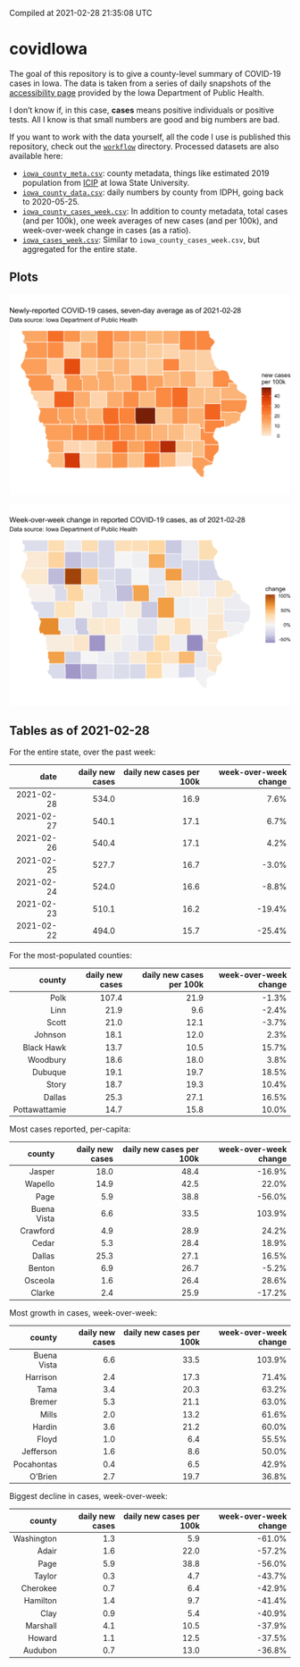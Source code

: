 Compiled at 2021-02-28 21:35:08 UTC

<!-- README.md is generated from README.Rmd. Please edit that file -->

# covidIowa

<!-- badges: start -->
<!-- badges: end -->

The goal of this repository is to give a county-level summary of
COVID-19 cases in Iowa. The data is taken from a series of daily
snapshots of the [accessibility
page](https://coronavirus.iowa.gov/pages/access) provided by the Iowa
Department of Public Health.

I don’t know if, in this case, **cases** means positive individuals or
positive tests. All I know is that small numbers are good and big
numbers are bad.

If you want to work with the data yourself, all the code I use is
published this repository, check out the [`workflow`](workflow)
directory. Processed datasets are also available here:

-   [`iowa_county_meta.csv`](https://github.com/ijlyttle/covidIowa/blob/master/workflow/data/99-publish/iowa_county_meta.csv):
    county metadata, things like estimated 2019 population from
    [ICIP](https://www.icip.iastate.edu/tables/population/counties-estimates)
    at Iowa State University.
-   [`iowa_county_data.csv`](https://github.com/ijlyttle/covidIowa/blob/master/workflow/data/99-publish/iowa_county_data.csv):
    daily numbers by county from IDPH, going back to 2020-05-25.
-   [`iowa_county_cases_week.csv`](https://github.com/ijlyttle/covidIowa/blob/master/workflow/data/99-publish/iowa_county_data.csv):
    In addition to county metadata, total cases (and per 100k), one week
    averages of new cases (and per 100k), and week-over-week change in
    cases (as a ratio).
-   [`iowa_cases_week.csv`](https://github.com/ijlyttle/covidIowa/blob/master/workflow/data/99-publish/iowa_county_data.csv):
    Similar to `iowa_county_cases_week.csv`, but aggregated for the
    entire state.

## Plots

![](workflow/data/99-publish/iowa_cases.png)

![](workflow/data/99-publish/iowa_change.png)

## Tables as of 2021-02-28

For the entire state, over the past week:

|       date | daily new cases | daily new cases per 100k | week-over-week change |
|-----------:|----------------:|-------------------------:|----------------------:|
| 2021-02-28 |           534.0 |                     16.9 |                  7.6% |
| 2021-02-27 |           540.1 |                     17.1 |                  6.7% |
| 2021-02-26 |           540.4 |                     17.1 |                  4.2% |
| 2021-02-25 |           527.7 |                     16.7 |                 -3.0% |
| 2021-02-24 |           524.0 |                     16.6 |                 -8.8% |
| 2021-02-23 |           510.1 |                     16.2 |                -19.4% |
| 2021-02-22 |           494.0 |                     15.7 |                -25.4% |

For the most-populated counties:

|        county | daily new cases | daily new cases per 100k | week-over-week change |
|--------------:|----------------:|-------------------------:|----------------------:|
|          Polk |           107.4 |                     21.9 |                 -1.3% |
|          Linn |            21.9 |                      9.6 |                 -2.4% |
|         Scott |            21.0 |                     12.1 |                 -3.7% |
|       Johnson |            18.1 |                     12.0 |                  2.3% |
|    Black Hawk |            13.7 |                     10.5 |                 15.7% |
|      Woodbury |            18.6 |                     18.0 |                  3.8% |
|       Dubuque |            19.1 |                     19.7 |                 18.5% |
|         Story |            18.7 |                     19.3 |                 10.4% |
|        Dallas |            25.3 |                     27.1 |                 16.5% |
| Pottawattamie |            14.7 |                     15.8 |                 10.0% |

Most cases reported, per-capita:

|      county | daily new cases | daily new cases per 100k | week-over-week change |
|------------:|----------------:|-------------------------:|----------------------:|
|      Jasper |            18.0 |                     48.4 |                -16.9% |
|     Wapello |            14.9 |                     42.5 |                 22.0% |
|        Page |             5.9 |                     38.8 |                -56.0% |
| Buena Vista |             6.6 |                     33.5 |                103.9% |
|    Crawford |             4.9 |                     28.9 |                 24.2% |
|       Cedar |             5.3 |                     28.4 |                 18.9% |
|      Dallas |            25.3 |                     27.1 |                 16.5% |
|      Benton |             6.9 |                     26.7 |                 -5.2% |
|     Osceola |             1.6 |                     26.4 |                 28.6% |
|      Clarke |             2.4 |                     25.9 |                -17.2% |

Most growth in cases, week-over-week:

|      county | daily new cases | daily new cases per 100k | week-over-week change |
|------------:|----------------:|-------------------------:|----------------------:|
| Buena Vista |             6.6 |                     33.5 |                103.9% |
|    Harrison |             2.4 |                     17.3 |                 71.4% |
|        Tama |             3.4 |                     20.3 |                 63.2% |
|      Bremer |             5.3 |                     21.1 |                 63.0% |
|       Mills |             2.0 |                     13.2 |                 61.6% |
|      Hardin |             3.6 |                     21.2 |                 60.0% |
|       Floyd |             1.0 |                      6.4 |                 55.5% |
|   Jefferson |             1.6 |                      8.6 |                 50.0% |
|  Pocahontas |             0.4 |                      6.5 |                 42.9% |
|     O’Brien |             2.7 |                     19.7 |                 36.8% |

Biggest decline in cases, week-over-week:

|     county | daily new cases | daily new cases per 100k | week-over-week change |
|-----------:|----------------:|-------------------------:|----------------------:|
| Washington |             1.3 |                      5.9 |                -61.0% |
|      Adair |             1.6 |                     22.0 |                -57.2% |
|       Page |             5.9 |                     38.8 |                -56.0% |
|     Taylor |             0.3 |                      4.7 |                -43.7% |
|   Cherokee |             0.7 |                      6.4 |                -42.9% |
|   Hamilton |             1.4 |                      9.7 |                -41.4% |
|       Clay |             0.9 |                      5.4 |                -40.9% |
|   Marshall |             4.1 |                     10.5 |                -37.9% |
|     Howard |             1.1 |                     12.5 |                -37.5% |
|    Audubon |             0.7 |                     13.0 |                -36.8% |
